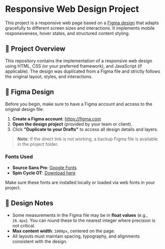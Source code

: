 # Responsive Web Design Project

This project is a responsive web page based on a [Figma design](#) that adapts gracefully to different screen sizes and interactions. It implements mobile responsiveness, hover states, and structured content styling.

## 🚀 Project Overview

This repository contains the implementation of a responsive web design using HTML, CSS (or your preferred framework), and JavaScript (if applicable). The design was duplicated from a Figma file and strictly follows the original layout, styles, and interactions.

## 🎨 Figma Design

Before you begin, make sure to have a Figma account and access to the original design file:

1. **Create a Figma account**: https://figma.com
2. **Open the design project** (provided by your team or client).
3. Click **"Duplicate to your Drafts"** to access all design details and layers.

> **Note**: If the direct link is not working, a backup Figma file is available in the project folder.

### Fonts Used

- **Source Sans Pro**: [Google Fonts](https://fonts.google.com/specimen/Source+Sans+Pro)
- **Spin Cycle OT**: [Download here](https://www.fonts.com/font/house-industries/spin-cycle)

Make sure these fonts are installed locally or loaded via web fonts in your project.

## 📐 Design Notes

- Some measurements in the Figma file may be in **float values** (e.g., `26.4px`). You can round these to the nearest integer where precision is not critical.
- **Max content width**: `1000px`, centered on the page.
- All layouts must maintain spacing, typography, and alignments consistent with the design.
